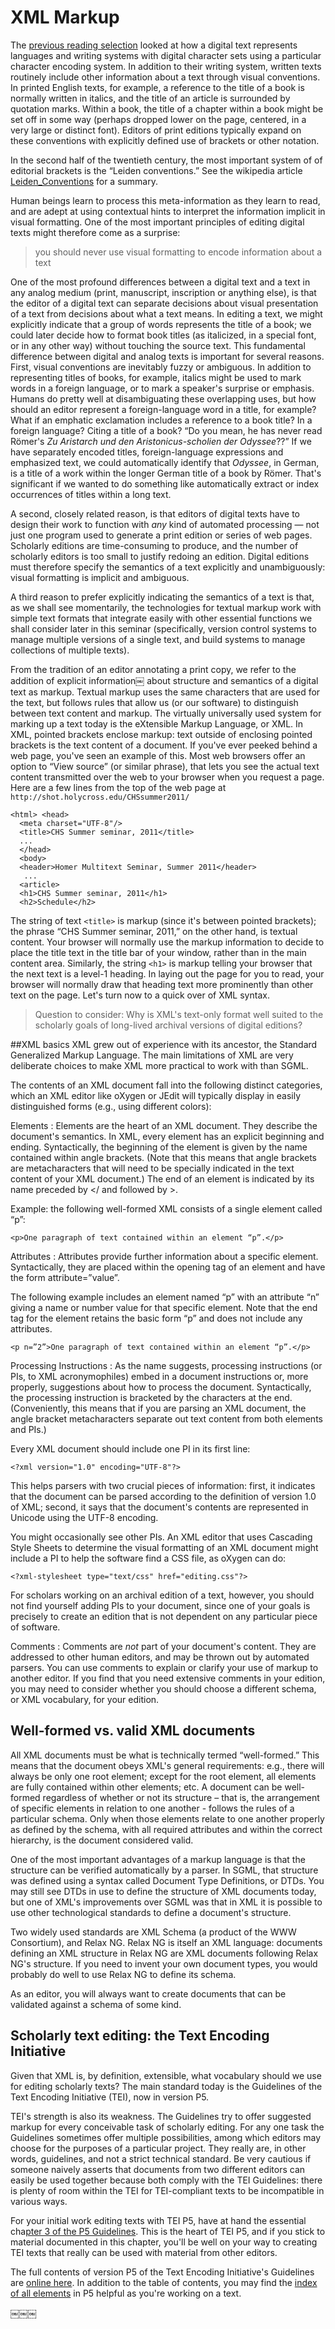# XML Markup #
The [previous reading selection](langtext.html) looked at how a digital text represents languages and writing systems with digital character sets using a particular character encoding system. In addition to their writing system, written texts routinely include other information about a text through visual conventions. In printed English texts, for example, a reference to the title of a book is normally written in italics, and the title of an article is surrounded by quotation marks. Within a book, the title of a chapter within a book might be set off in some way (perhaps dropped lower on the page, centered, in a very large or distinct font). Editors of print editions typically expand on these conventions with explicitly defined use of brackets or other notation.
In the second half of the twentieth century, the most important system of of editorial brackets is the “Leiden conventions.” See the wikipedia article [Leiden_Conventions](http://en.wikipedia.org/wiki/Leiden_Conventions) for a summary.
Human beings learn to process this meta-information as they learn to read, and are adept at using contextual hints to interpret the information implicit in visual formatting. One of the most important principles of editing digital texts might therefore come as a surprise:
>you should never use visual formatting to encode information about a textOne of the most profound differences between a digital text and a text in any analog medium (print, manuscript, inscription or anything else), is that the editor of a digital text can separate decisions about visual presentation of a text from decisions about what a text means. In editing a text, we might explicitly indicate that a group of words represents the title of a book; we could later decide how to format book titles (as italicized, in a special font, or in any other way) without touching the source text.This fundamental difference between digital and analog texts is important for several reasons. First, visual conventions are inevitably fuzzy or ambiguous. In addition to representing titles of books, for example, italics might be used to mark words in a foreign language, or to mark a speaker's surprise or emphasis. Humans do pretty well at disambiguating these overlapping uses, but how should an editor represent a foreign-language word in a title, for example? What if an emphatic exclamation includes a reference to a book title? In a foreign language? Citing a title of a book? “Do you mean, he has never read Römer's *Zu Aristarch und den Aristonicus-scholien der Odyssee*??” If we have separately encoded titles, foreign-language expressions and emphasized text, we could automatically identify that *Odyssee*, in German, is a title of a work within the longer German title of a book by Römer. That's significant if we wanted to do something like automatically extract or index occurrences of titles within a long text.
A second, closely related reason, is that editors of digital texts have to design their work to function with *any* kind of automated processing — not just one program used to generate a print edition or series of web pages. Scholarly editions are time-consuming to produce, and the number of scholarly editors is too small to justify redoing an edition. Digital editions must therefore specify the semantics of a text explicitly and unambiguously: visual formatting is implicit and ambiguous.
A third reason to prefer explicitly indicating the semantics of a text is that, as we shall see momentarily, the technologies for textual markup work with simple text formats that integrate easily with other essential functions we shall consider later in this seminar (specifically, version control systems to manage multiple versions of a single text, and build systems to manage collections of multiple texts).
From the tradition of an editor annotating a print copy, we refer to the addition of explicit information￼ about structure and semantics of a digital text as markup. Textual markup uses the same characters that are used for the text, but follows rules that allow us (or our software) to distinguish between text content and markup. The virtually universally used system for marking up a text today is the eXtensible Markup Language, or XML. In XML, pointed brackets enclose markup: text outside of enclosing pointed brackets is the text content of a document. If you've ever peeked behind a web page, you've seen an example of this. Most web browsers offer an option to “View source” (or similar phrase), that lets you see the actual text content transmitted over the web to your browser when you request a page. Here are a few lines from the top of the web page at  `http://shot.holycross.edu/CHSsummer2011/`
    <html> <head>      <meta charset="UTF-8"/>      <title>CHS Summer seminar, 2011</title>      ...      </head>      <body>      <header>Homer Multitext Seminar, Summer 2011</header>       ...      <article>      <h1>CHS Summer seminar, 2011</h1>      <h2>Schedule</h2>
The string of text `<title>` is markup (since it's between pointed brackets); the phrase “CHS Summer seminar, 2011,” on the other hand, is textual content. Your browser will normally use the markup information to decide to place the title text in the title bar of your window, rather than in the main content area. Similarly, the string `<h1>` is markup telling your browser that the next text is a level-1 heading. In laying out the page for you to read, your browser will normally draw that heading text more prominently than other text on the page. Let's turn now to a quick over of XML syntax.
>Question to consider: Why is XML's text-only format well suited to the scholarly goals of long-lived archival versions of digital editions?
##XML basicsXML grew out of experience with its ancestor, the Standard Generalized Markup Language. The main limitations of XML are very deliberate choices to make XML more practical to work with than SGML.
The contents of an XML document fall into the following distinct categories, which an XML editor like oXygen or JEdit will typically display in easily distinguished forms (e.g., using different colors):
Elements:  Elements are the heart of an XML document. They describe the document's semantics. In XML, every element has an explicit beginning and ending. Syntactically, the beginning of the element is given by the name contained within angle brackets. (Note that this means that angle brackets are metacharacters that will need to be specially indicated in the text content of your XML document.) The end of an element is indicated by its name preceded by </ and followed by >. 

Example: the following well-formed XML consists of a single element called “p”:    <p>One paragraph of text contained within an element “p”.</p> 

Attributes: Attributes provide further information about a specific element. Syntactically, they are placed within the opening tag of an element and have the form attribute=”value”. 

The following example includes an element named “p” with an attribute “n” giving a name or number value for that specific element. Note that the end tag for the element retains the basic form “p” and does not include any attributes.
    <p n=”2”>One paragraph of text contained within an element “p”.</p> 

Processing Instructions: As the name suggests, processing instructions (or PIs, to XML acronymophiles) embed in a document instructions or, more properly, suggestions about how to process the document. Syntactically, the processing instruction is bracketed by the characters <? at the beginning and ?> at the end. (Conveniently, this means that if you are parsing an XML document, the angle bracket metacharacters separate out text content from both elements and PIs.)
Every XML document should include one PI in its first line:    <?xml version="1.0" encoding="UTF-8"?>This helps parsers with two crucial pieces of information: first, it indicates that the document can be parsed according to the definition of version 1.0 of XML; second, it says that the document's contents are represented in Unicode using the UTF-8 encoding.
You might occasionally see other PIs. An XML editor that uses Cascading Style Sheets to determine the visual formatting of an XML document might include a PI to help the software find a CSS file, as oXygen can do:
    <?xml-stylesheet type="text/css" href="editing.css"?>
    For scholars working on an archival edition of a text, however, you should not find yourself adding PIs to your document, since one of your goals is precisely to create an edition that is not dependent on any particular piece of software.
Comments: Comments are *not* part of your document's content. They are addressed to other human editors, and may be thrown out by automated parsers. You can use comments to explain or clarify your use of markup to another editor. If you find that you need extensive comments in your edition, you may need to consider whether you should choose a different schema, or XML vocabulary, for your edition.
## Well-formed vs. valid XML documentsAll XML documents must be what is technically termed “well-formed.” This means that the document obeys XML's general requirements: e.g., there will always be only one root element; except for the root element, all elements are fully contained within other elements; etc. A document can be well-formed regardless of whether or not its structure – that is, the arrangement of specific elements in relation to
one another - follows the rules of a particular schema. Only when those elements relate to one another properly as defined by the schema, with all required attributes and within the correct hierarchy, is the document considered valid.
One of the most important advantages of a markup language is that the structure can be verified automatically by a parser. In SGML, that structure was defined using a syntax called Document Type Definitions, or DTDs. You may still see DTDs in use to define the structure of XML documents today, but one of XML's improvements over SGML was that in XML it is possible to use other technological standards to define a document's structure.
Two widely used standards are XML Schema (a product of the WWW Consortium), and Relax NG. Relax NG is itself an XML language: documents defining an XML structure in Relax NG are XML documents following Relax NG's structure. If you need to invent your own document types, you would probably do well to use Relax NG to define its schema.
As an editor, you will always want to create documents that can be validated against a schema of some kind.
## Scholarly text editing: the Text Encoding InitiativeGiven that XML is, by definition, extensible, what vocabulary should we use for editing scholarly texts? The main standard today is the Guidelines of the Text Encoding Initiative (TEI), now in version P5.
TEI's strength is also its weakness. The Guidelines try to offer suggested markup for every conceivable task of scholarly editing. For any one task the Guidelines sometimes offer multiple possibilities, among which editors may choose for the purposes of a particular project. They really are, in other words, guidelines, and not a strict technical standard. Be very cautious if someone naively asserts that documents from two different editors can easily be used together because both comply with the TEI Guidelines: there is plenty of room within the TEI for TEI-compliant texts to be incompatible in various ways.
For your initial work editing texts with TEI P5, have at hand the essential cha[pter 3 of the P5 Guidelines](http://www.tei-c.org/release/doc/tei-p5-doc/en/html/CO.html).This is the heart of TEI P5, and if you stick to material documented in this chapter, you'll be well on your way to creating TEI texts that really can be used with material from other editors.
The full contents of version P5 of the Text Encoding Initiative's Guidelines are [online here](http://www.tei-c.org/release/doc/tei-p5-doc/en/html/index.html).In addition to the table of contents, you may find the [index of all elements](http://www.tei-c.org/release/doc/tei-p5-doc/en/html/REF-ELEMENTS.html) in P5 helpful as you're working on a text.￼￼￼
